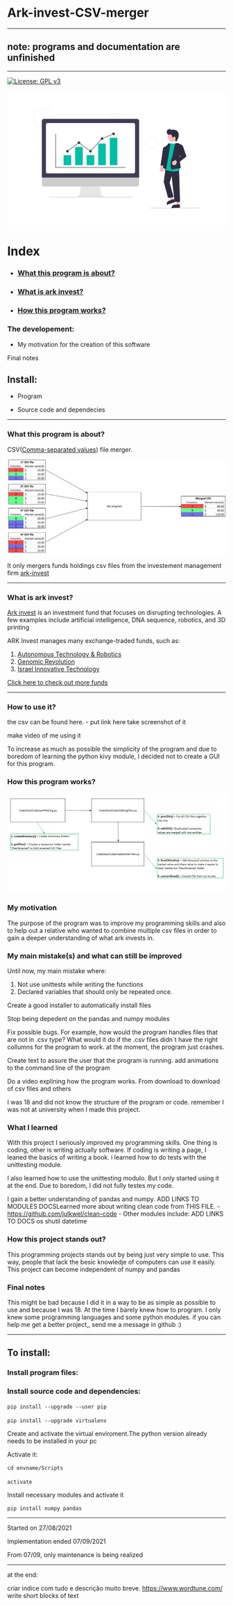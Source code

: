 # Ark-invest-CSV-merger

-----

## note: programs and documentation are unfinished

-----

[![License: GPL v3](https://img.shields.io/badge/License-GPL%20v3-blue.svg)](https://www.gnu.org/licenses/gpl-3.0)

![finances image](https://github.com/tiagomonteiro0715/Ark-invest-CSV-merger/blob/main/docs-image.png)

# Index

* ### [What this program is about?](<https://github.com/tiagomonteiro0715/Ark-invest-CSV-merger/blob/main/README.md#what-this-program-is-about-1>)

* ### [What is ark invest?](<https://github.com/tiagomonteiro0715/Ark-invest-CSV-merger/blob/main/README.md#what-is-ark-invest-1>)

* ### [How this program works?](<https://github.com/tiagomonteiro0715/Ark-invest-CSV-merger/blob/main/README.md#how-this-program-works-1>)

### The developement:

* My motivation for the creation of this software

Final notes

## Install:

* Program

* Source code and dependecies

-----

### What this program is about?

CSV([Comma-separated values](https://en.wikipedia.org/wiki/Comma-separated_values#Example)) file merger. 

![Diagram explaning my program](https://github.com/tiagomonteiro0715/Ark-invest-CSV-merger/blob/main/diagram-explaining-program.png)

It only mergers funds holdings csv files from the investement management firm [ark-invest](https://ark-funds.com/)

-----

### What is ark invest?

[Ark invest](https://ark-invest.com/) is an investment fund that focuses on disrupting technologies. A few examples include artificial intelligence, DNA sequence, robotics, and 3D printing


ARK Invest manages many exchange-traded funds, such as: 
1. [Autonomous Technology & Robotics](https://ark-invest.com/strategy/autonomous-tech-robotics/)
3. [Genomic Revolution](https://ark-invest.com/strategy/genomic-revolution/)
4. [Israel Innovative Technology](https://ark-invest.com/strategy/israel-innovation/)

[Click here to check out more funds](https://ark-funds.com/)

-----

### How to use it?
the csv can be found here. - put link here
take screenshot of it

make video of me using it


To increase as much as possible the simplicity of the program and due to boredom of learning the python kivy module, I decided not to create a GUI for this program.


### How this program works?

![finances image](https://github.com/tiagomonteiro0715/Ark-invest-CSV-merger/blob/main/program%20diagram.png)

### My motivation

The purpose of the program was to improve my programming skills and also to help out  a relative who wanted to combine multiple csv files in order to gain a deeper understanding of what ark invests in. 


### My main mistake(s) and what can still be improved

Until now, my main mistake where: 
1. Not use unittests while writing the functions 
2. Declared variables that should only be repeated once.

Create a good installer to automatically install files

Stop being depedent on the pandas and numpy modules

Fix possible bugs. For example, how would the program handles files that are not in .csv type? What would it do if the .csv files didn´t have the right collumns for the program to work. at the moment, the program just crashes.

Create text to assure the user that the program is running. add animations to the command line of the program

Do a video explining how the program works. From download to download of csv files and others

I was 18 and did not know the structure of the program or code. remember I was not at university when I made this project.

### What I learned

With this project I seriously improved my programming skills. One thing is coding, other is writing actually software. If coding is writing a page, I leaned the basics of writing a book. i learned how to do tests with the unittesting module.

I also learned how to use the unittesting modulo. But I only started using it at the end. Due to boredom, I did not fully testes my code.

I gain a better understanding of pandas and numpy. ADD LINKS TO MODULES DOCSLearned more about writing clean code from THIS FILE. - https://github.com/julkwel/clean-code - 
Other modules include: ADD LINKS TO DOCS
os
shutil
datetime

### How this project stands out?

This programming projects stands out by being just very simple to use. This way, people that lack the besic knowledje of computers can use it easily. This project can become independent of numpy and pandas

### Final notes

This  might be bad because I did it in a way to be as simple as possible to use and because I was 18. At the time I barely knew how to program. I only knew some programming languages and some python modules. if you can help me get a better project,, send me a message in github :)


-----

## To install:

### Install program files:

### Install source code and dependencies:

```
pip install --upgrade --user pip

pip install --upgrade virtualenv
```

Create and activate the virtual enviroment.The python version already needs to be installed in your pc

Activate it:

```
cd envname/Scripts

activate
```

Install necessary modules and activate it

```
pip install numpy pandas
```

-----

Started on 27/08/2021

Implementation ended 07/09/2021

From 07/09, only maintenance is being realized

-----

at the end:

criar indice com tudo e descrição muito breve.
https://www.wordtune.com/
write short blocks of text

<a name="What this program is about?"/>
<a name="What is ark invest?"/>
<a name="How this program works?"/>
<a name="What this program is about?"/>
<a name="What this program is about?"/>
<a name="What this program is about?"/>


